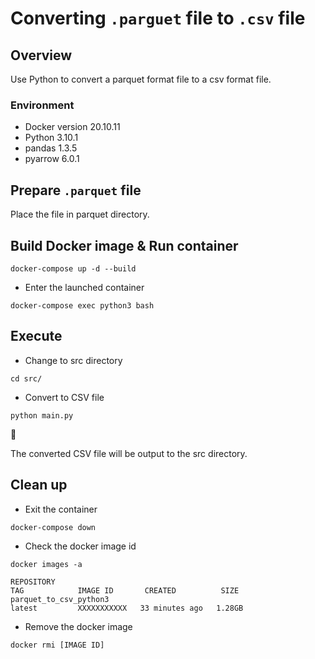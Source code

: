 # Converting ```.parguet``` file to ```.csv``` file

## Overview

Use Python to convert a parquet format file to a csv format file.

### Environment

- Docker version 20.10.11
- Python 3.10.1
- pandas 1.3.5
- pyarrow 6.0.1


## Prepare ```.parquet``` file

Place the file in parquet directory.


## Build Docker image & Run container

```shell
docker-compose up -d --build
```

- Enter the launched container

```shell
docker-compose exec python3 bash
```

## Execute

- Change to src directory
```shell
cd src/
```

- Convert to CSV file
```shell
python main.py
```

🙌

The converted CSV file will be output to the src directory.


## Clean up

- Exit the container
```shell
docker-compose down
```

- Check the docker image id
```shell
docker images -a
```

```
REPOSITORY                                                          TAG            IMAGE ID       CREATED          SIZE
parquet_to_csv_python3                                                latest         XXXXXXXXXXX   33 minutes ago   1.28GB
```

-  Remove the docker image
```shell
docker rmi [IMAGE ID]
```
